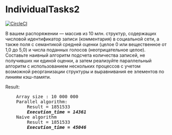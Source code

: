 # IndividualTasks2
[![CircleCI](https://circleci.com/gh/AntonElagin/IndividualTasks/tree/Task2.svg?style=svg)](https://circleci.com/gh/AntonElagin/IndividualTasks/tree/Task2)

В вашем распоряжении — массив из 10 млн. структур,
содержащих числовой идентификатор записи (комментария) в социальной сети,
а также поля с семантикой средней оценки (целое 0 или вещественное от 1,0 до 5,0)
и числа поданных голосов (неотрицательное целое). Составьте наивный алгоритм подсчета
количества записей, не получивших ни единой оценки, а затем реализуйте параллельный
алгоритм с использованием нескольких процессов с учетом возможной реорганизации структуры 
и выравнивания ее элементов по линиям кэш-памяти.

Result:<br>
<pre>    Array size : 10 000 000
    Parallel algorithm:
        Result = 1851533
        <b><i>Execution_time = 14361</i></b>
    Naive algorithm
        Result = 1851533
        <b><i>Execution_time = 45046</i></b>
</pre>
